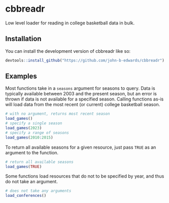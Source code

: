 
# cbbreadr

<!-- badges: start -->
<!-- badges: end -->

Low level loader for reading in college basketball data in bulk.

## Installation

You can install the development version of cbbreadr like so:

```r
devtools::install_github("https://github.com/john-b-edwards/cbbreadr")
```

## Examples

Most functions take in a `seasons` argument for seasons to query. Data is typically available between 2003 and the present season, but an error is thrown if data is not available for a specified season. Calling functions as-is will load data from the most recent (or current) college basketball season.

```r
# with no argument, returns most recent season
load_games()
# specify a single season
load_games(2023)
# specify a range of seasons
load_games(2010:2015)
```

To return all available seasons for a given resource, just pass `TRUE` as an argument to the function.

```r
# return all available seasons
load_games(TRUE)
```

Some functions load resources that do not to be specified by year, and thus do not take an argument.
```r
# does not take any arguments
load_conferences()
```
